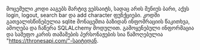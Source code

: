 მოცემული კოდი ააგებს მარტივ ვებსაიტს, სადაც არის მენიუს ბარი, აქვს login, logout, search bar და add character ფუნქციები.
კოდში გათვალისწინებულია sqlite მონაცემთა ბაზიდან ინფომრაციის წაკითხვა, ამოღება და ჩაწერა SQLALchemy  მოდულით.
გამოყენებული ინფორმაცია და სამეფო კარის თამაშების პერსონაჟების სია წამოღებულია "https://thronesapi.com/"-საიტიდან.
